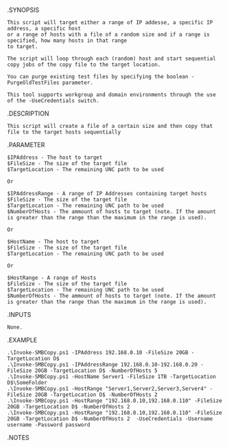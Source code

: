 .SYNOPSIS
    
    This script will target either a range of IP addesse, a specific IP address, a specific host 
    or a range of hosts with a file of a random size and if a range is specified, how many hosts in that range
    to target.
    
    The script will loop through each (random) host and start sequential copy jobs of the copy file to the target location.
    
    You can purge existing test files by specifying the boolean -PurgeOldTestFiles parameter.
    
    This tool supports workgroup and domain environments through the use of the -UseCredentials switch.
    
.DESCRIPTION
    
    This script will create a file of a certain size and then copy that file to the target hosts sequentially

.PARAMETER

    $IPAddress - The host to target
    $FileSize - The size of the target file
    $TargetLocation - The remaining UNC path to be used
    
    Or

    $IPAddressRange - A range of IP Addresses containing target hosts
    $FileSize - The size of the target file
    $TargetLocation - The remaining UNC path to be used
    $NumberOfHosts - The ammount of hosts to target (note. If the amount is greater than the range than the maximum in the range is used).

    Or

    $HostName - The host to target
    $FileSize - The size of the target file
    $TargetLocation - The remaining UNC path to be used

    Or

    $HostRange - A range of Hosts
    $FileSize - The size of the target file
    $TargetLocation - The remaining UNC path to be used
    $NumberOfHosts - The ammount of hosts to target (note. If the amount is greater than the range than the maximum in the range is used).


.INPUTS
    
    None.

.EXAMPLE
    
    .\Invoke-SMBCopy.ps1 -IPAddress 192.168.0.10 -FileSize 20GB -TargetLocation D$
    .\Invoke-SMBCopy.ps1 -IPAddressRange 192.168.0.10-192.168.0.20 -FileSize 20GB -TargetLocation D$ -NumberOfHosts 5
    .\Invoke-SMBCopy.ps1 -HostName Server1 -FileSize 1TB -TargetLocation D$\SomeFolder
    .\Invoke-SMBCopy.ps1 -HostRange "Server1,Server2,Server3,Server4" -FileSize 20GB -TargetLocation D$ -NumberOfHosts 2
    .\Invoke-SMBCopy.ps1 -HostRange "192.168.0.10,192.168.0.110" -FileSize 20GB -TargetLocation D$ -NumberOfHosts 2
    .\Invoke-SMBCopy.ps1 -HostRange "192.168.0.10,192.168.0.110" -FileSize 20GB -TargetLocation D$ -NumberOfHosts 2  -UseCredentials -Username username -Password password
    
.NOTES
